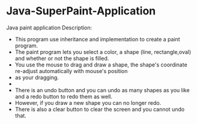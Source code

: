 Java-SuperPaint-Application
===========================
Java paint application
Description: 
 * This program use inheritance and implementation to create a paint program.
 * The paint program lets you select a color, a shape (line, rectangle,oval) and whether or not the shape is filled.
 * You use the mouse to drag and draw a shape, the shape's coordinate re-adjust automatically with mouse's position
 * as your dragging. 
 * 
 * There is an undo button and you can undo as many shapes as you like and a redo button to redo them as well.
 * However, if you draw a new shape you can no longer redo.
 * There is also a clear button to clear the screen and you cannot undo that.
